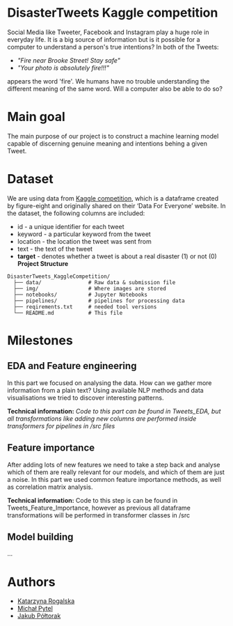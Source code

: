 # DisasterTweets Kaggle competition
Social Media like Tweeter, Facebook and Instagram play a huge role in everyday life. 
It is a big source of information but is it possible for a computer to understand a person's true intentions?
In both of the Tweets: 
* *"Fire near Brooke Street! Stay safe"*
* *"Your photo is absolutely fire!!!"*

appears the word 'fire'. We humans have no trouble understanding the different meaning of the same word. Will a computer also be able to do so?

# Main goal
The main purpose of our project is to construct a machine learning model capable of discerning genuine meaning and intentions behing a given Tweet.

# Dataset
We are using data from [Kaggle competition](https://www.kaggle.com/competitions/nlp-getting-started?fbclid=IwZXh0bgNhZW0CMTAAAR3cCDGk3Lp4ExV1M4CNy-hRDu8fXc8Pqno1sBpDEHzr1JWog2lxoCRI7j8_aem_AYZB3kUeXJIXS8j73e8LUYSfA8oGcbd_-2ir18kaNF1b2ldTSq3Q3nDRB8dj61hMFs9sDyeeXcvkg57fuFbfMfdQ), which is a dataframe created by figure-eight and originally shared on their ‘Data For Everyone’ website.
 In the dataset, the following columns are included:
* id - a unique identifier for each tweet
* keyword -  a particular keyword from the tweet
* location - the location the tweet was sent from
* text - the text of the tweet
* **target** - denotes whether a tweet is about a real disaster (1) or not (0)
**Project Structure**
```
DisasterTweets_KaggleCompetition/
  ├── data/               # Raw data & submission file
  ├── img/                # Where images are stored
  ├── notebooks/          # Jupyter Notebooks 
  ├── pipelines/          # pipelines for processing data 
  ├── reqirements.txt     # needed tool versions
  └── README.md           # This file
```
# Milestones 
## EDA and Feature engineering
In this part we focused on analysing the data. How can we gather more information from a plain text? 
Using available NLP methods and data visualisations we tried to discover interesting patterns.

**Technical information:** *Code to this part can be found in Tweets_EDA, but all transformations like adding new columns are performed inside transformers for pipelines in /src files*
## Feature importance 
After adding lots of new features we need to take a step back and analyse which of them are really relevant for our models, and which of them are just a noise.
In this part we used common feature importance methods, as well as correlation matrix analysis. 

**Technical information:** Code to this step is can be found in Tweets_Feature_Importance, however as previous all dataframe transformations will be performed in transformer classes in /src

## Model building
...
# Authors
* [Katarzyna Rogalska](https://github.com/katarzynarogalska)
* [Michał Pytel](https://github.com/Michael-Pytel)
* [Jakub Półtorak](https://github.com/JakubPoltorak147)
